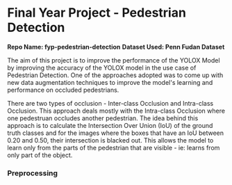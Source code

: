 # Final Year Project - Pedestrian Detection
__Repo Name: fyp-pedestrian-detection__
__Dataset Used: Penn Fudan Dataset__

The aim of this project is to improve the performance of the YOLOX Model by improving the accuracy of the YOLOX model in the use case of Pedestrian Detection. One of the approaches adopted was to come up with new data augmentation techniques to improve the model's learning and performance on occluded pedestrians.

There are two types of occlusion - Inter-class Occlusion and Intra-class Occlusion. This approach deals mostly with the Intra-class Occlusion where one pedestruan occludes another pedestrian. The idea behind this approach is to calculate the Intersection Over Union (IoU) of the ground truth classes and for the images where the boxes that have an IoU between 0.20 and 0.50, their intersection is blacked out. This allows the model to learn only from the parts of the pedestrian that are visible - ie: learns from only part of the object. 

### Preprocessing




